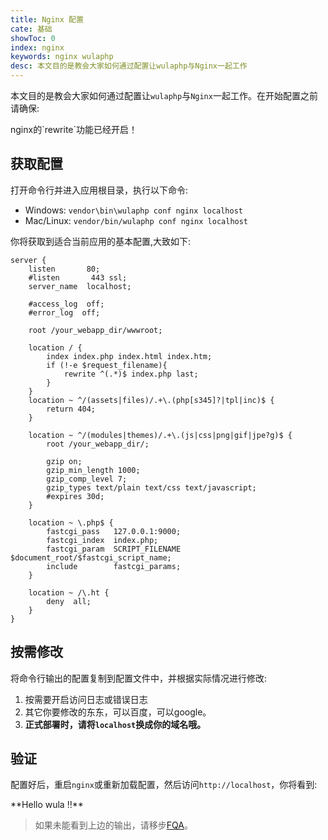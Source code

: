 ```yaml
---
title: Nginx 配置
cate: 基础
showToc: 0
index: nginx
keywords: nginx wulaphp
desc: 本文目的是教会大家如何通过配置让wulaphp与Nginx一起工作
---
```


本文目的是教会大家如何通过配置让`wulaphp`与`Nginx`一起工作。在开始配置之前请确保:

<p class="tip" markdown="1">nginx的`rewrite`功能已经开启！</p>

## 获取配置

打开命令行并进入应用根目录，执行以下命令:

* Windows: `vendor\bin\wulaphp conf nginx localhost`
* Mac/Linux:  `vendor/bin/wulaphp conf nginx localhost`

你将获取到适合当前应用的基本配置,大致如下:

```nginx
server {
    listen       80;
    #listen       443 ssl;
    server_name  localhost;

    #access_log  off;
    #error_log  off;

    root /your_webapp_dir/wwwroot;

    location / {
        index index.php index.html index.htm;
        if (!-e $request_filename){
            rewrite ^(.*)$ index.php last;
        }
    }
    location ~ ^/(assets|files)/.+\.(php[s345]?|tpl|inc)$ {
        return 404;
    }

    location ~ ^/(modules|themes)/.+\.(js|css|png|gif|jpe?g)$ {
        root /your_webapp_dir/;

        gzip on;
        gzip_min_length 1000;
        gzip_comp_level 7;
        gzip_types text/plain text/css text/javascript;
        #expires 30d;
    }

    location ~ \.php$ {
        fastcgi_pass   127.0.0.1:9000;
        fastcgi_index  index.php;
        fastcgi_param  SCRIPT_FILENAME  $document_root/$fastcgi_script_name;
        include        fastcgi_params;
    }

    location ~ /\.ht {
        deny  all;
    }
}
```

## 按需修改

将命令行输出的配置复制到配置文件中，并根据实际情况进行修改:

1. 按需要开启访问日志或错误日志
2. 其它你要修改的东东，可以百度，可以google。
3. **正式部署时，请将`localhost`换成你的域名哦。**

## 验证

配置好后，重启`nginx`或重新加载配置，然后访问`http://localhost`，你将看到:

<p class="success" markdown=1>
**Hello wula !!**
</p>

> 如果未能看到上边的输出，请移步[FQA](../fqa.md#install)。
